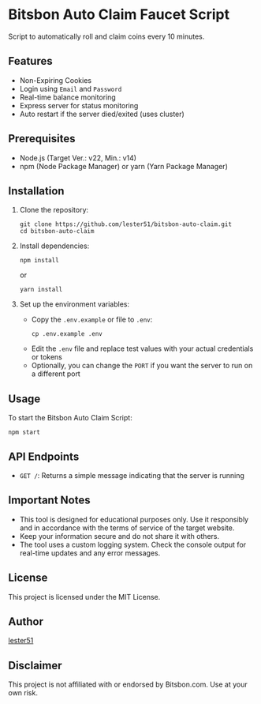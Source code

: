 # Bitsbon Auto Claim Faucet Script

Script to automatically roll and claim coins every 10 minutes.

## Features

- Non-Expiring Cookies
- Login using `Email` and `Password`
- Real-time balance monitoring
- Express server for status monitoring
- Auto restart if the server died/exited (uses cluster)

## Prerequisites

- Node.js (Target Ver.: v22, Min.: v14)
- npm (Node Package Manager) or yarn (Yarn Package Manager)

## Installation

1. Clone the repository:

   ```
   git clone https://github.com/lester51/bitsbon-auto-claim.git
   cd bitsbon-auto-claim
   ```

2. Install dependencies:

   ```
   npm install
   ```
   or
   ```
   yarn install
   ```

3. Set up the environment variables:
   - Copy the `.env.example` or file to `.env`:
     ```
     cp .env.example .env
     ```
   - Edit the `.env` file and replace test values with your actual credentials or tokens
   - Optionally, you can change the `PORT` if you want the server to run on a different port

## Usage

To start the Bitsbon Auto Claim Script:

```
npm start
```

## API Endpoints

- `GET /`: Returns a simple message indicating that the server is running

## Important Notes

- This tool is designed for educational purposes only. Use it responsibly and in accordance with the terms of service of the target website.
- Keep your information secure and do not share it with others.
- The tool uses a custom logging system. Check the console output for real-time updates and any error messages.

## License

This project is licensed under the MIT License.

## Author

[lester51](https://github.com/lester51)

## Disclaimer

This project is not affiliated with or endorsed by Bitsbon.com. Use at your own risk.